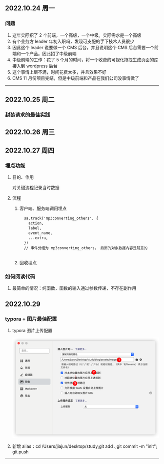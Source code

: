 ## 2022.10.24 周一

### 问题

1. 这年实际招了 2 个前端，一个高级，一个中级。实际需求是一个高级
2. 有个业务方 leader 年初入职吗，发现可支配的手下技术人员很少
3. 因此这个 leader 说要做一个 CMS 后台，并且说明这个 CMS 后台需要一个前端和一个产品。因此招了中级前端
4. 中级前端的工作：花了 5 个月的时间，将一个收费的可视化拖拽生成页面的库接入到 wordpress 后台
5. 这个事情上层不满，时间花费太多，并且效果不好
6. CMS 11 月份项目完结，但是中级前端和产品在我们公司没事情做了

---

## 2022.10.25 周二

### 封装请求的最佳实践



## 2022.10.26 周三

## 2022.10.27 周四

### 埋点功能

1. 目的、作用

   对关键流程记录当时数据

1. 流程

   1. 客户端、服务端调用埋点

      ```
        sa.track('mp3converting_others', {
          action,
          label,
          event_name,
          ...extra,
        })
        // 事件分组为 mp3converting_others， 后面的对象数据内容是随意的
        
      ```

   2. 回收埋点

   

### 如何阅读代码

1. 最简单的情况：纯函数，函数的输入通过参数传递，不存在副作用



## 2022.10.29

### typora + 图片最佳配置

1. typora 图片上传配置

   ![image-20221029110045090](../assets/images/image-20221029110045090.png)

2. 新增 alias：cd /Users/jiajun/desktop/study;git add .;git commit -m "init"; git push 

---







